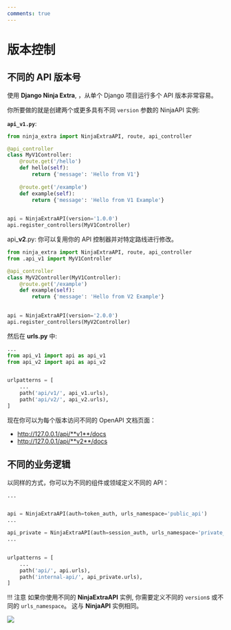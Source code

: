 ```yaml
---
comments: true
---
```

# **版本控制**

## **不同的 API 版本号**

使用 **Django Ninja Extra**, ，从单个 Django 项目运行多个 API 版本非常容易。

你所要做的就是创建两个或更多具有不同 `version` 参数的 NinjaAPI 实例:


**`api_v1.py`**:

```Python
from ninja_extra import NinjaExtraAPI, route, api_controller

@api_controller
class MyV1Controller:
    @route.get('/hello')
    def hello(self):
        return {'message': 'Hello from V1'}
    
    @route.get('/example')
    def example(self):
        return {'message': 'Hello from V1 Example'}

    
api = NinjaExtraAPI(version='1.0.0')
api.register_controllers(MyV1Controller)
```


api_**v2**.py:
你可以复用你的 API 控制器并对特定路线进行修改。

```Python
from ninja_extra import NinjaExtraAPI, route, api_controller
from .api_v1 import MyV1Controller

@api_controller
class MyV2Controller(MyV1Controller):
    @route.get('/example')
    def example(self):
        return {'message': 'Hello from V2 Example'}

    
api = NinjaExtraAPI(version='2.0.0')
api.register_controllers(MyV2Controller)
```


然后在 **urls.py** 中:

```Python hl_lines="8 9"
...
from api_v1 import api as api_v1
from api_v2 import api as api_v2


urlpatterns = [
    ...
    path('api/v1/', api_v1.urls),
    path('api/v2/', api_v2.urls),
]

```


现在你可以为每个版本访问不同的 OpenAPI 文档页面：

 - http://127.0.0.1/api/**v1**/docs
 - http://127.0.0.1/api/**v2**/docs



## **不同的业务逻辑**

以同样的方式，你可以为不同的组件或领域定义不同的 API：

```Python
...


api = NinjaExtraAPI(auth=token_auth, urls_namespace='public_api')
...

api_private = NinjaExtraAPI(auth=session_auth, urls_namespace='private_api')
...


urlpatterns = [
    ...
    path('api/', api.urls),
    path('internal-api/', api_private.urls),
]

```
!!! 注意
    如果你使用不同的 **NinjaExtraAPI** 实例, 你需要定义不同的 `version`s 或不同的 `urls_namespace`。
    这与 **NinjaAPI** 实例相同。

<img style="object-fit: cover; object-position: 50% 50%;" loading="lazy" fetchpriority="auto" aria-hidden="true" draggable="false" src="https://picsum.photos/825/47.jpg">
